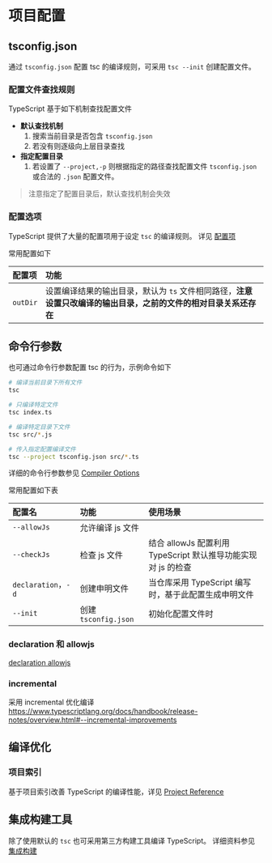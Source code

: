 # 项目配置


## tsconfig.json
通过 `tsconfig.json` 配置 tsc 的编译规则，可采用 `tsc --init` 创建配置文件。

### 配置文件查找规则
TypeScript 基于如下机制查找配置文件

* **默认查找机制**
  1. 搜索当前目录是否包含 `tsconfig.json`
  2. 若没有则逐级向上层目录查找
* **指定配置目录**  
  1. 若设置了 `--project,-p` 则根据指定的路径查找配置文件 `tsconfig.json` 或合法的 `.json` 配置文件。

> 注意指定了配置目录后，默认查找机制会失效

### 配置选项
TypeScript 提供了大量的配置项用于设定 `tsc` 的编译规则。
详见 [配置项](https://www.typescriptlang.org/v2/en/tsconfig#allowJs)

常用配置如下

| 配置项   | 功能                                                                                                             |
| :------- | :--------------------------------------------------------------------------------------------------------------- |
| `outDir` | 设置编译结果的输出目录，默认为 `ts` 文件相同路径，**注意设置只改编译的输出目录，之前的文件的相对目录关系还存在** |



## 命令行参数
也可通过命令行参数配置 tsc 的行为，示例命令如下

```bash
# 编译当前目录下所有文件
tsc

# 只编译特定文件
tsc index.ts

# 编译特定目录下文件
tsc src/*.js

# 传入指定配置编译文件
tsc --project tsconfig.json src/*.ts
```

详细的命令行参数参见 [Compiler Options](https://www.typescriptlang.org/docs/handbook/compiler-options.html)

常用配置如下表

| 配置名              | 功能                 | 使用场景                                                      |
| :------------------ | :------------------- | :------------------------------------------------------------ |
| `--allowJs`         | 允许编译 js 文件     |
| `--checkJs`         | 检查 js 文件         | 结合 allowJs 配置利用 TypeScript 默认推导功能实现对 js 的检查 |
| `declaration`，`-d` | 创建申明文件         | 当仓库采用 TypeScript 编写时，基于此配置生成申明文件          |
| `--init`            | 创建 `tsconfig.json` | 初始化配置文件时                                              |

### declaration 和 allowjs

[declaration allowjs](https://www.typescriptlang.org/docs/handbook/release-notes/overview.html#--declaration-and---allowjs)
### incremental
采用 incremental 优化编译  https://www.typescriptlang.org/docs/handbook/release-notes/overview.html#--incremental-improvements

## 编译优化
### 项目索引
<!-- TODO: 补充实际的使用案例 -->
基于项目索引改善 TypeScript 的编译性能，详见 [Project Reference](https://www.typescriptlang.org/docs/handbook/project-references.html)

## 集成构建工具
除了使用默认的 `tsc` 也可采用第三方构建工具编译 TypeScript。
详细资料参见 [集成构建](https://www.typescriptlang.org/docs/handbook/integrating-with-build-tools.html)